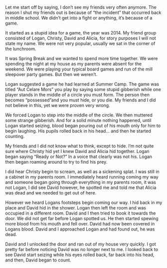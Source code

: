    Let me start off by saying, I don’t see my friends very often anymore. The reason I shut my friends out is because of “the incident” that occurred back in middle school. We didn’t get into a fight or anything, it’s because of a game.
 
  It started as a stupid idea for a game, the year was 2014. My friend group consisted of Logan, Christy, David and Alicia, for story purposes I will not state my name. We were not very popular, usually we sat in the corner of the lunchroom. 

   It was Spring Break and we wanted to spend more time together. We were spending the night at my house as my parents were absent for the weekend. We were playing your typical board games and run of the mill sleepover party games. But then we weren’t.

   Logan suggested a game he had learned at Summer Camp. The game was titled “Aut Celare Mors” you play by saying some stupid gibberish while one player stands in the middle of a circle you must form. The person then becomes “possessed”and you must hide, or you die. My friends and I did not believe in this, yet we were proven very wrong.

  We forced Logan to step into the middle of the circle. We then muttered some strange gibberish. And for a solid minute nothing happened, until Logan started seizing, blood began pouring out of his mouth only for him to begin laughing. His pupils rolled back in his head… and then he started counting.

  My friends and I did not know what to think, except to hide. I’m not quite sure where Christy hid yet I knew David and Alicia hid together. Logan began saying “Ready or Not?” In a voice that clearly was not his. Logan then began roaming around to try to find his prey.

  I did hear Christy begin to scream, as well as a sickening splat. I was still in a cabinet in my parents room. I immediately heard running coming my way and someone began going through everything in my parents room, it was not Logan, I did see David however, he spotted me and told me that Alicia was dead and we needed to get out of here. 

  However we heard Logans footsteps begin coming our way. I hid back in my place and David hid in the shower. Logan then left the room and was occupied in a different room. David and I then tried to book it towards the door. We did not get far before Logan spotted us. He then started spewing more blood from his mouth and fell over. David had now been covered in Logans blood. David and I approached Logan and had found out, he was dead.

  David and I unlocked the door and ran out of my house very quickly. I got pretty far before noticing David was no longer next to me. I looked back to see David start seizing while his eyes rolled back, far back into his head, and then, David began to count.